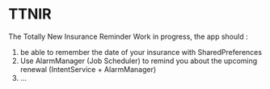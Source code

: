 # TTNIR
The Totally New Insurance Reminder
Work in progress, the app should :
1. be able to remember the date of your insurance with SharedPreferences
2. Use AlarmManager (Job Scheduler) to remind you about the upcoming renewal (IntentService + AlarmManager)
3. ... 
